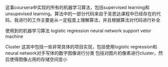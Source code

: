 这事coursera中实现的所有的机器学习算法，包括supervised learning和unsupevised learning。算法中的一部分代码来自于吴恩达课程中已经存在的代码，我进行的工作主要是从一定程度上理解算法，并且根据算法对代码进行补全

使用到的机器学习算法
logistic regression 
neural network 
support vetor machine

Cluster
这其中包括一些非常具体的项目实现，包括使用logistic regression和neural network对手写体的数字图像进行分类
包括对图片的像素进行cluster，然后使得图像占用的存储空间变小

